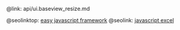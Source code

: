 @link: api/ui.baseview_resize.md

@seolinktop: [easy javascript framework](https://webix.com)
@seolink: [javascript excel](https://webix.com/widget/excel_viewer/)
